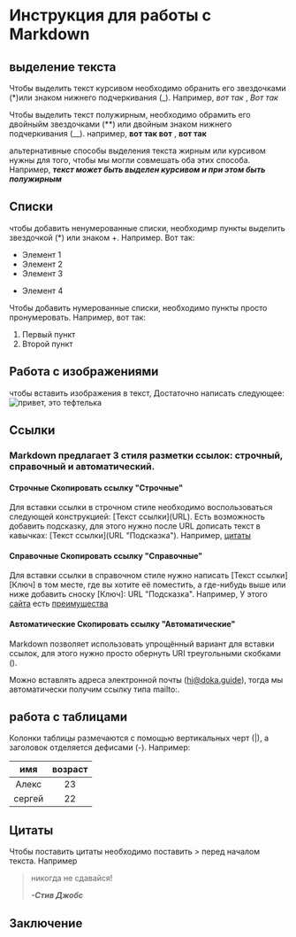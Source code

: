 # Инструкция для работы с Markdown

## выделение текста

Чтобы выделить текст курсивом необходимо обранить его звездочками (*)или знаком нижнего подчеркивания (_).  Например, *вот так* , _Вот так_

Чтобы выделить текст полужирным, необходимо обрамить его двойныйм звездочками (**) или двойным знаком нижнего подчеркивания (__). например, **вот так вот** , __вот так__

альтернативные способы выделения текста жирным или курсивом нужны для того, чтобы мы могли совмешать оба этих способа. Например,  _**текст может быть выделен курсивом и при этом быть полужирным**_

## Списки

чтобы добавить ненумерованные списки,  необходимр пункты выделить звездочкой (*) или знаком +.
Например. Вот так:
* Элемент 1
* Элемент 2
* Элемент 3
+ Элемент 4

Чтобы добавить нумерованные списки, необходимо пункты просто пронумеровать. Например,  вот так:
1. Первый пункт
2. Второй пункт

##  Работа с изображениями
чтобы вставить изображения в текст, Достаточно написать следующее: ![привет, это тефтелька](ссс.png)
## Ссылки
### Markdown предлагает 3 стиля разметки ссылок: строчный, справочный и автоматический.
#### Строчные Скопировать ссылку "Строчные"
Для вставки ссылки в строчном стиле необходимо воспользоваться следующей конструкцией: [Текст ссылки]​(URL). Есть возможность добавить подсказку, для этого нужно после URL дописать текст в кавычках: [Текст ссылки]​(URL "Подсказка"). Например, [цитаты](www.citati.ru)

#### Справочные Скопировать ссылку "Справочные"
Для вставки ссылки в справочном стиле нужно написать [Текст ссылки]​[Ключ] в том месте, где вы хотите её поместить, а где-нибудь выше или ниже добавить сноску [Ключ]: URL "Подсказка".
Например, У этого [сайта][1] есть [преимущества][2]

[1]: www.website.ru "что тот то"

[2]: www.website.com "что то от"

#### Автоматические Скопировать ссылку "Автоматические"
Markdown позволяет использовать упрощённый вариант для вставки ссылок, для этого нужно просто обернуть URI треугольными скобками (<URI>).

Можно вставлять адреса электронной почты (<hi@doka.guide>), тогда мы автоматически получим ссылку типа mailto:.
## работа с таблицами
 Колонки таблицы размечаются с помощью вертикальных черт (|), а заголовок отделяется дефисами (-). Например:

|имя| возраст|
|:-----:|:--------:|
|Алекс| 23|
|сергей| 22|


## Цитаты 
Чтобы поставить цитаты необходимо поставить > перед началом текста. Например
> никогда не сдавайся!
>
> __*-Стив Джобс*__


## Заключение
